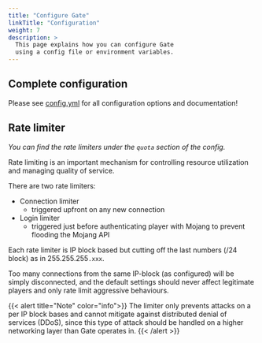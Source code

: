 ```yaml
---
title: "Configure Gate"
linkTitle: "Configuration"
weight: 7
description: >
  This page explains how you can configure Gate
  using a config file or environment variables.
---
```


## Complete configuration

Please see [config.yml](https://github.com/minekube/gate/blob/master/config.yml)
for all configuration options and documentation!


## Rate limiter

_You can find the rate limiters under the `quota` section of the config._

Rate limiting is an important mechanism for controlling
resource utilization and managing quality of service.

There are two rate limiters:
- Connection limiter
    - triggered upfront on any new connection
- Login limiter
    - triggered just before authenticating player with Mojang
    to prevent flooding the Mojang API
    
Each rate limiter is IP block based but cutting off
the last numbers (/24 block) as in 255.255.255`.xxx`.

Too many connections from the same IP-block (as configured)
will be simply disconnected, and the default settings should
never affect legitimate players and only rate limit aggressive
behaviours.

{{< alert title="Note" color="info">}}
The limiter only prevents attacks on a per IP block bases
and cannot mitigate against distributed denial of services (DDoS), since this type
of attack should be handled on a higher networking layer than Gate operates in.
{{< /alert >}}